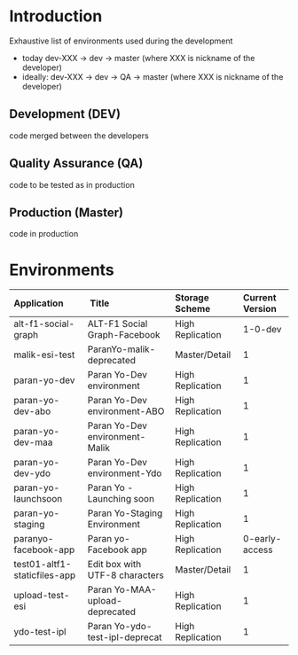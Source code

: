 # Introduction #

Exhaustive list of environments used during the development
  * today dev-XXX -> dev -> master (where XXX is nickname of the developer)
  * ideally: dev-XXX -> dev -> QA -> master (where XXX is nickname of the developer)

## Development (DEV) ##
code merged between the developers

## Quality Assurance (QA) ##
code to be tested as in production

## Production (Master) ##
code in production

# Environments #

| Application | Title | Storage Scheme | Current Version |
|:------------|:-------|:---------------|:----------------|
| alt-f1-social-graph | ALT-F1 Social Graph-Facebook | High Replication | 1-0-dev         |
| malik-esi-test | ParanYo-malik-deprecated | Master/Detail  |  1              |
| paran-yo-dev | Paran Yo-Dev environment | High Replication | 1               |
| paran-yo-dev-abo | Paran Yo-Dev environment-ABO | High Replication | 	 1             |
| paran-yo-dev-maa | Paran Yo-Dev environment-Malik | High Replication | 	 1             |
| paran-yo-dev-ydo | Paran Yo-Dev environment-Ydo | High Replication | 	 1             |
| paran-yo-launchsoon | Paran Yo - Launching soon | High Replication | 	 1             |
| paran-yo-staging | Paran Yo-Staging Environment | High Replication |  1              |
| paranyo-facebook-app | Paran yo-Facebook app	 | High Replication | 0-early-access  |
| test01-altf1-staticfiles-app | Edit box with UTF-8 characters | Master/Detail  | 1               |
| upload-test-esi | Paran Yo-MAA-upload-deprecated | High Replication | 1               |
| ydo-test-ipl | Paran Yo-ydo-test-ipl-deprecat | High Replication | 1               |